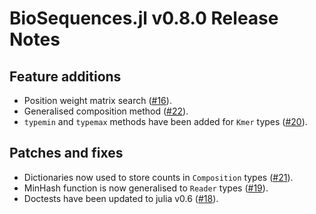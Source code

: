 BioSequences.jl v0.8.0 Release Notes
====================================


Feature additions
-----------------

* Position weight matrix search ([#16]).
* Generalised composition method ([#22]).
* `typemin` and `typemax` methods have been added for `Kmer` types ([#20]).


Patches and fixes
-----------------

* Dictionaries now used to store counts in `Composition` types ([#21]).
* MinHash function is now generalised to `Reader` types ([#19]).
* Doctests have been updated to julia v0.6 ([#18]).

[#22]: https://github.com/BioJulia/BioSequences.jl/pull/22
[#21]: https://github.com/BioJulia/BioSequences.jl/pull/21
[#20]: https://github.com/BioJulia/BioSequences.jl/pull/20
[#19]: https://github.com/BioJulia/BioSequences.jl/pull/19
[#18]: https://github.com/BioJulia/BioSequences.jl/pull/18
[#16]: https://github.com/BioJulia/BioSequences.jl/pull/16
